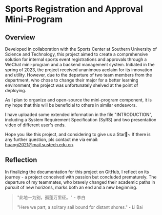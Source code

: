 # Sports Registration and Approval Mini-Program

## Overview

Developed in collaboration with the Sports Center at Southern University of Science and Technology, this project aimed to create a comprehensive solution for internal sports event registrations and approvals through a WeChat mini-program and a backend management system. Initiated in the spring of 2023, the project received unanimous acclaim for its innovation and utility. However, due to the departure of two team members from the department, who chose to change their major for a better learning environment, the project was unfortunately shelved at the point of deploying.

As I plan to organize and open-source the mini-program component, it is my hope that this will be beneficial to others in similar endeavors.

I have uploaded some extended information in the file "INTRODUCTION", including a System Requirement Specification (SyRS) and two presentation video of different user's ends.

Hope you like this project, and considering to give us a Star🌟~
If there is any further question, pls contact me via email: huangj2021@mail.sustech.edu.cn.

## Reflection

In finalizing the documentation for this project on GitHub, I reflect on its journey - a project conceived with passion but concluded prematurely. The departure of my teammates, who bravely changed their academic paths in pursuit of new horizons, marks both an end and a new beginning.

> "此地一为别，孤蓬万里征。" - 李白
>
> "Here we part, a solitary sail bound for distant shores." - Li Bai
